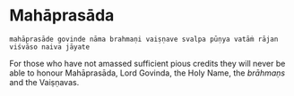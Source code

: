 # Mahāprasāda

    mahāprasāde govinde nāma brahmaṇi vaiṣṇave svalpa pūṇya vatāṁ rājan viśvāso naiva jāyate

For those who have not amassed sufficient pious credits they will never be able to honour Mahāprasāda, Lord Govinda, the Holy Name, the *brāhmaṇs* and the Vaiṣṇavas.

